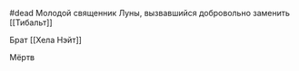 #dead 
Молодой священник Луны, вызвавшийся добровольно заменить [[Тибальт]]

Брат [[Хела Нэйт]]

Мёртв

